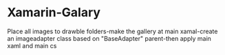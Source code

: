# Xamarin-Galary
Place all images to drawble folders-make the gallery at main xamal-create an imageadapter class based on "BaseAdapter" parent-then apply main xaml and main cs
